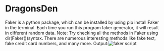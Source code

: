 # DragonsDen
Faker is a python package, which can be installed by using pip install Faker in the terminal. Each time you run this program faker generator, it will result in different random data.
Note: Try checking all the methods in Faker using dir(Faker())syntax. There are numerous interesting methods like fake text, fake credit card numbers, and many more.
Output:![faker script](https://user-images.githubusercontent.com/85276700/198821230-da2306f3-a5e8-42c8-a0ca-aaeceb767686.png)

